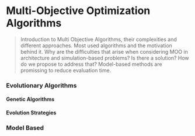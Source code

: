 # Multi-Objective Optimization Algorithms

> Introduction to Multi Objective Algorithms, their complexities and different approaches.
> Most used algorithms and the motivation behind it.
> Why are the difficulties that arise when considering MOO in architecture and simulation-based problems?
> Is there a solution? How do we propose to address that?
> Model-based methods are promissing to reduce evaluation time.


### Evolutionary Algorithms

#### Genetic Algorithms


#### Evolution Strategies

### Model Based 
